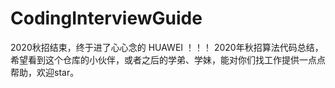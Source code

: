 # CodingInterviewGuide
2020秋招结束，终于进了心心念的 HUAWEI ！！！
2020年秋招算法代码总结，希望看到这个仓库的小伙伴，或者之后的学弟、学妹，能对你们找工作提供一点点帮助，欢迎star。
